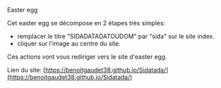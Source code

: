 Easter egg

Cet easter egg se décompose en 2 étapes très simples:
- remplacer le titre "SIDADATADATOUDOM" par "sida" sur le site index.
- cliquer sur l'image au centre du site.

Ces actions vont vous rediriger vers le site d'easter egg.

Lien du site:
[https://benoitgaudet38.github.io/Sidatada/](https://benoitgaudet38.github.io/Sidatada/)
